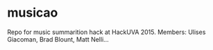 # musicao

Repo for music summarition hack at HackUVA 2015. Members: Ulises Giacoman, Brad Blount, Matt Nelli... 